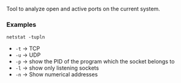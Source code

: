 Tool to analyze open and active ports on the current system.

### Examples

```
netstat -tupln
```

- `-t` -> TCP
- `-u` -> UDP
- `-p` -> show the PID of the program which the socket belongs to
- `-l` -> show only listening sockets
- `-n` -> Show numerical addresses